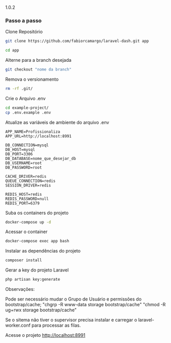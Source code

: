 1.0.2
### Passo a passo
Clone Repositório 
```sh
git clone https://github.com/fabiorcamargo/laravel-dash.git app
```

```sh
cd app
```



Alterne para a branch desejada
```sh
git checkout "nome da branch"
```


Remova o versionamento
```sh
rm -rf .git/
```


Crie o Arquivo .env
```sh
cd example-project/
cp .env.example .env
```


Atualize as variáveis de ambiente do arquivo .env
```dosini
APP_NAME=Profissionaliza
APP_URL=http://localhost:8991

DB_CONNECTION=mysql
DB_HOST=mysql
DB_PORT=3306
DB_DATABASE=nome_que_desejar_db
DB_USERNAME=root
DB_PASSWORD=root

CACHE_DRIVER=redis
QUEUE_CONNECTION=redis
SESSION_DRIVER=redis

REDIS_HOST=redis
REDIS_PASSWORD=null
REDIS_PORT=6379
```


Suba os containers do projeto
```sh
docker-compose up -d
```


Acessar o container
```sh
docker-compose exec app bash
```


Instalar as dependências do projeto
```sh
composer install
```


Gerar a key do projeto Laravel
```sh
php artisan key:generate
```

Observações:

Pode ser necessário mudar o Grupo de Usuário e permissões do bootstrap/cache;
"chgrp -R www-data storage bootstrap/cache"
"chmod -R ug+rwx storage bootstrap/cache"

Se o sitema não tiver o supervisor precisa instalar e carregar o laravel-worker.conf para processar as filas.





Acesse o projeto
[http://localhost:8991](http://localhost:8991)
